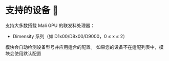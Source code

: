 # 支持的设备 📱

支持大多数搭载 Mali GPU 的联发科处理器：

- Dimensity 系列（如 D1x00/D8x00/D9000，0 ≤ x ≤ 2）

模块会自动检测设备型号并应用适合的配置。
如果您的设备不在适配列表中，模块会使用默认配置
